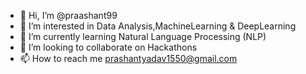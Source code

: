 - 👋 Hi, I’m @praashant99
- 👀 I’m interested in Data Analysis,MachineLearning & DeepLearning
- 🌱 I’m currently learning Natural Language Processing (NLP)
- 💞️ I’m looking to collaborate on Hackathons
- 📫 How to reach me prashantyadav1550@gmail.com

<!---
praashant99/praashant99 is a ✨ special ✨ repository because its `README.md` (this file) appears on your GitHub profile.
You can click the Preview link to take a look at your changes.
--->
